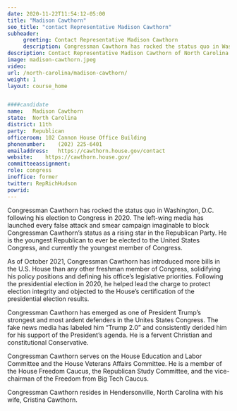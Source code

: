 ```yaml
---
date: 2020-11-22T11:54:12-05:00
title: "Madison Cawthorn"
seo_title: "contact Representative Madison Cawthorn"
subheader:
     greeting: Contact Representative Madison Cawthorn 
     description: Congressman Cawthorn has rocked the status quo in Washington, D.C. following his election to Congress in 2020.
description: Contact Representative Madison Cawthorn of North Carolina. Contact information for Madison Cawthorn includes email address, phone number, and mailing address.
image: madison-cawthorn.jpeg
video: 
url: /north-carolina/madison-cawthorn/
weight: 1
layout: course_home


####candidate
name:	Madison Cawthorn
state:	North Carolina
district: 11th
party:	Republican
officeroom:	102 Cannon House Office Building
phonenumber:	(202) 225-6401
emailaddress:	https://cawthorn.house.gov/contact
website:	https://cawthorn.house.gov/
committeeassignment: 
role: congress
inoffice: former
twitter: RepRichHudson
powrid: 
---
```

Congressman Cawthorn has rocked the status quo in Washington, D.C. following his election to Congress in 2020. The left-wing media has launched every false attack and smear campaign imaginable to block Congressman Cawthorn’s status as a rising star in the Republican Party. He is the youngest Republican to ever be elected to the United States Congress, and currently the youngest member of Congress.

As of October 2021, Congressman Cawthorn has introduced more bills in the U.S. House than any other freshman member of Congress, solidifying his policy positions and defining his office’s legislative priorities. Following the presidential election in 2020, he helped lead the charge to protect election integrity and objected to the House’s certification of the presidential election results. 

Congressman Cawthorn has emerged as one of President Trump’s strongest and most ardent defenders in the Unites States Congress. The fake news media has labeled him “Trump 2.0” and consistently derided him for his support of the President’s agenda. He is a fervent Christian and constitutional Conservative.

Congressman Cawthorn serves on the House Education and Labor Committee and the House Veterans Affairs Committee. He is a member of the House Freedom Caucus, the Republican Study Committee, and the vice-chairman of the Freedom from Big Tech Caucus.

Congressman Cawthorn resides in Hendersonville, North Carolina with his wife, Cristina Cawthorn.
